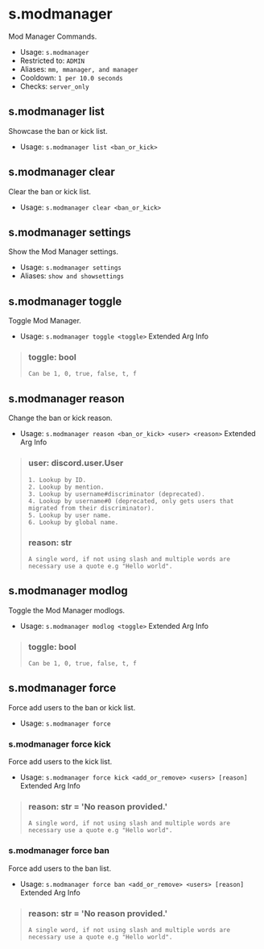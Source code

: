 # s.modmanager
Mod Manager Commands.<br/>
 - Usage: `s.modmanager`
 - Restricted to: `ADMIN`
 - Aliases: `mm, mmanager, and manager`
 - Cooldown: `1 per 10.0 seconds`
 - Checks: `server_only`
## s.modmanager list
Showcase the ban or kick list.<br/>
 - Usage: `s.modmanager list <ban_or_kick>`
## s.modmanager clear
Clear the ban or kick list.<br/>
 - Usage: `s.modmanager clear <ban_or_kick>`
## s.modmanager settings
Show the Mod Manager settings.<br/>
 - Usage: `s.modmanager settings`
 - Aliases: `show and showsettings`
## s.modmanager toggle
Toggle Mod Manager.<br/>
 - Usage: `s.modmanager toggle <toggle>`
Extended Arg Info
> ### toggle: bool
> ```
> Can be 1, 0, true, false, t, f
> ```
## s.modmanager reason
Change the ban or kick reason.<br/>
 - Usage: `s.modmanager reason <ban_or_kick> <user> <reason>`
Extended Arg Info
> ### user: discord.user.User
> 
> 
>     1. Lookup by ID.
>     2. Lookup by mention.
>     3. Lookup by username#discriminator (deprecated).
>     4. Lookup by username#0 (deprecated, only gets users that migrated from their discriminator).
>     5. Lookup by user name.
>     6. Lookup by global name.
> 
>     
> ### reason: str
> ```
> A single word, if not using slash and multiple words are necessary use a quote e.g "Hello world".
> ```
## s.modmanager modlog
Toggle the Mod Manager modlogs.<br/>
 - Usage: `s.modmanager modlog <toggle>`
Extended Arg Info
> ### toggle: bool
> ```
> Can be 1, 0, true, false, t, f
> ```
## s.modmanager force
Force add users to the ban or kick list.<br/>
 - Usage: `s.modmanager force`
### s.modmanager force kick
Force add users to the kick list.<br/>
 - Usage: `s.modmanager force kick <add_or_remove> <users> [reason]`
Extended Arg Info
> ### reason: str = 'No reason provided.'
> ```
> A single word, if not using slash and multiple words are necessary use a quote e.g "Hello world".
> ```
### s.modmanager force ban
Force add users to the ban list.<br/>
 - Usage: `s.modmanager force ban <add_or_remove> <users> [reason]`
Extended Arg Info
> ### reason: str = 'No reason provided.'
> ```
> A single word, if not using slash and multiple words are necessary use a quote e.g "Hello world".
> ```
